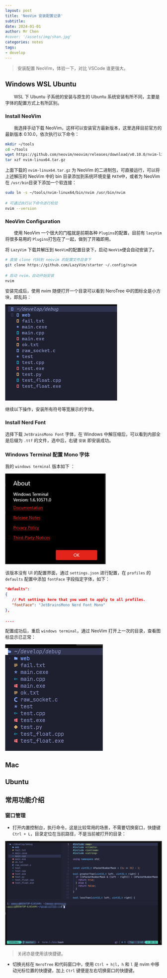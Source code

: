 ```yaml
---
layout: post
title: 'NeoVim 安装配置记录'
subtitle: 
date: 2024-01-01
author: Mr Chen
#cover: '/assets/img/shan.jpg'
categories: notes
tags: 
- develop
---
```



> 安装配置 NeoVim，体验一下，对比 VSCode 谁更强大。

## Windows WSL Ubuntu

&emsp;&emsp;WSL 下 Ubuntu 子系统的安装与原生的 Ubuntu 系统安装有所不同，主要是字体的配置方式上有所区别。

### Install NeoVim

&emsp;&emsp;我选择手动下载 NeoVim，这样可以安装官方最新版本，这里选择目前官方的最新版本 0.10.0，依次执行以下命令：

```bash
mkdir ~/tools
cd ~/tools
wget https://github.com/neovim/neovim/releases/download/v0.10.0/nvim-linux64.tar.gz
tar xzf nvim-linux64.tar.gz
```

上面下载的 `nvim-linux64.tar.gz` 为 NeoVim 的二进制包，可直接运行，可以将上述解压的 NeoVim 中的 bin 目录添加到系统环境变量 `PATH`中，或者为 NeoVim 在 `/usr/bin`目录下添加一个软连接：

```bash
sudo ln -s ~/tools/nvim-linux64/bin/nvim /usr/bin/nvim

# 可通过执行以下命令进行校验
nvim --version
```

### NeoVim Configuration

&emsp;&emsp;使用 NeoVim 一个很大的门槛就是前期各种 `Plugins`的配置，目前有 `lazyVim`将很多易用的 `Plugins`打包在了一起，做到了开箱即用。

将 `LazyVim` 下载并解压到 `NeoVim`的配置目录下，启动 `NeoVim`便会自动安装了。

```bash
# 直接 clone 代码到 neovim 的配置文件目录下
git clone https://github.com/LazyVim/starter ~/.config/nvim

# 启动 nvim，自动开始安装
nvim
```

安装完成后，使用 nvim 随便打开一个目录可以看到 NeroTree 中的图标全是小方块，即乱码：

![NeroFont0](/assets/img/blog/nerofont_0.png)

继续以下操作，安装所有符号等宽展示的字体。

### Install Nerd Font

[](https://www.nerdfonts.com/)

选择下载 `JetBrainsMono Font` 字体，在 Windows 中解压缩后，可以看到内部全是后缀为 `.ttf` 的文件，选中后，右键 `安装` 即安装成功。

### Windows Terminal 配置 Mono 字体

我的 `windows terminal` 版本如下 ：

![](/assets/img/blog/win_terminal.png)

该版本没有 UI 的配置界面，通过 `settings.json` 进行配置，在 `profiles` 的 `defaults` 配置中添加 `fontFace` 字段指定字体，如下：

```json
"defaults":
{
   // Put settings here that you want to apply to all profiles.
   "fontFace": "JetBrainsMono Nerd Font Mono"
},

....
```

配置成功后，重启 `windows terminal`，通过 NeoVim 打开上一次的目录，查看图标显示已正常：

![](/assets/img/blog/nerofont_1.png)


## Mac


## Ubuntu


## 常用功能介绍

### 窗口管理

- 打开内置控制台，执行命令，这是比较常用的场景，不需要切换窗口，快捷键 `Ctrl + L`，目录定位在当前路径，不是当前被打开的目录：

![](/assets/img/blog/nvim_console.png)

> 关闭亦是使用该快捷键。

- 切换光标在 `NeroTree` 和代码窗口中，使用 `Ctrl + h|l`，`h` 和 `l` 是 nvim 中移动光标位置的快捷键，加上 `Ctrl` 键便是左右切换窗口的快捷键。



